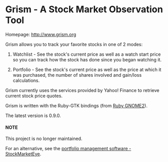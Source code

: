 # Grism - A Stock Market Observation Tool

Homepage: http://www.grism.org

Grism allows you to track your favorite stocks in one of 2 modes:

1. Watchlist - See the stock's current price as well as a watch start
price so you can track how the stock has done since you began watching
it.

2. Portfolio - See the stock's current price as well as the price at
which it was purchased, the number of shares involved and gain/loss
calculations.

Grism currently uses the services provided by Yahoo! Finance to
retrieve current stock price quotes.

Grism is written with the Ruby-GTK bindings (from [Ruby GNOME2](https://ruby-gnome2.osdn.jp/)).

The latest version is 0.9.0.

#### NOTE

This project is no longer maintained.

For an alternative, see the [portfolio management software - StockMarketEye](https://www.stockmarketeye.com/linux).
